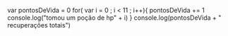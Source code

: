 var pontosDeVida = 0
for( var i = 0 ; i < 11 ; i++){
pontosDeVida += 1
console.log("tomou um poção de hp" + i)
}
console.log(pontosDeVida + " recuperações totais")
